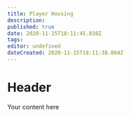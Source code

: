 ```yaml
---
title: Player Housing
description: 
published: true
date: 2020-11-15T18:11:45.838Z
tags: 
editor: undefined
dateCreated: 2020-11-15T18:11:38.064Z
---
```


# Header
Your content here